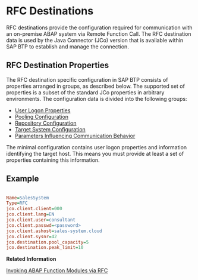 <!-- loio238d027c154541f597201a0002713c86 -->

# RFC Destinations



RFC destinations provide the configuration required for communication with an on-premise ABAP system via Remote Function Call. The RFC destination data is used by the Java Connector \(JCo\) version that is available within SAP BTP to establish and manage the connection.



<a name="loio238d027c154541f597201a0002713c86__section_N10024_N10011_N10001"/>

## RFC Destination Properties

The RFC destination specific configuration in SAP BTP consists of properties arranged in groups, as described below. The supported set of properties is a subset of the standard JCo properties in arbitrary environments. The configuration data is divided into the following groups:

-   [User Logon Properties](user-logon-properties-8b1e1c3.md)
-   [Pooling Configuration](pooling-configuration-7add680.md)
-   [Repository Configuration](repository-configuration-4c4b83b.md)
-   [Target System Configuration](target-system-configuration-ab6eac9.md)
-   [Parameters Influencing Communication Behavior](parameters-influencing-communication-behavior-cce126a.md)

The minimal configuration contains user logon properties and information identifying the target host. This means you must provide at least a set of properties containing this information.



## Example

```ini

Name=SalesSystem
Type=RFC
jco.client.client=000
jco.client.lang=EN
jco.client.user=consultant
jco.client.passwd=<password>
jco.client.ashost=sales-system.cloud
jco.client.sysnr=42
jco.destination.pool_capacity=5
jco.destination.peak_limit=10
```

**Related Information**  


[Invoking ABAP Function Modules via RFC](invoking-abap-function-modules-via-rfc-fa4adc9.md "Call a remote-enabled function module in an on-premise or cloud ABAP server from your application, using the RFC protocol.")

